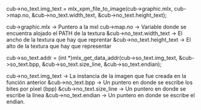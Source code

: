 cub->no_text.img_text = mlx_xpm_file_to_image(cub->graphic.mlx, cub->map.no, &cub->no_text.width_text, &cub->no_text.height_text);

cub->graphic.mlx			->		Puntero a la mxl
cub->map.no					->		Variable donde se encuentra alojado el PATH de la textura
&cub->no_text.width_text	->		El ancho de la textura que hay que reprentar
&cub->no_text.height_text	->		El alto de la textura que hay que representar


cub->so_text.addr = (int *)mlx_get_data_addr(cub->so_text.img_text, &cub->so_text.bpp, &cub->so_text.size_line, &cub->so_text.endian);

cub->no_text.img_text		->		La instancia de la imagen que fue creada en la función anterior
&cub->no_text.bpp			->		Un puntero en donde se escribe los bites por pixel (bpp)
&cub->no_text.size_line		->		Un puntero en donde se escribe la línea
&cub->no_text.endian		->		Un puntero en donde se escribe el endian.
